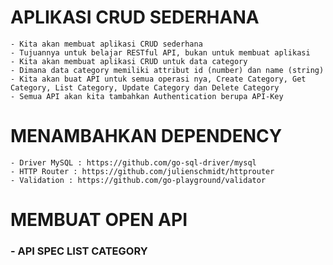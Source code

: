 # APLIKASI CRUD SEDERHANA
    - Kita akan membuat aplikasi CRUD sederhana
    - Tujuannya untuk belajar RESTful API, bukan untuk membuat aplikasi
    - Kita akan membuat aplikasi CRUD untuk data category
    - Dimana data category memiliki attribut id (number) dan name (string)
    - Kita akan buat API untuk semua operasi nya, Create Category, Get Category, List Category, Update Category dan Delete Category
    - Semua API akan kita tambahkan Authentication berupa API-Key

# MENAMBAHKAN DEPENDENCY
    - Driver MySQL : https://github.com/go-sql-driver/mysql 
    - HTTP Router : https://github.com/julienschmidt/httprouter
    - Validation : https://github.com/go-playground/validator

# MEMBUAT OPEN API
### - API SPEC LIST CATEGORY

